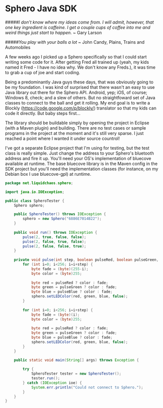 # Sphero Java SDK

#####*I don’t know where my ideas come from. I will admit, however, that one key ingredient is caffeine. I get a couple cups of coffee into me and weird things just start to happen.* ~ Gary Larson

#####*You play with your balls a lot* ~ John Candy, Plains, Trains and Automobiles

A few weeks ago I picked up a Sphero specifically so that I could start writing some code for it.  After getting Fred all trained up (yeah, my kids named it Fred - I have no idea why.  We don't know any Freds.), it was time to grab a cup of joe and start coding.

Being a predominantly Java guys these days, that was obviously going to be my foundation.  I was kind of surprised that there wasn't an easy to use Java library out there for the Sphero API.  Android, yep; iOS, of course; Windows 8, check; and a slew of others.  But no straightfoward set of Java classes to connect to the ball and get it rolling.  My end goal is to write a Blockly (https://code.google.com/p/blockly/) translator so that my kids can code it directly.  But baby steps first...

The library should be buildable simply by opening the project in Eclipse (with a Maven plugin) and building.  There are no test cases or sample programs in the project at the moment and it's still very sparse.  I just reached a point where I wanted it under source countrol!

I've got a separate Eclipse project that I'm using for testing, but the test class is really simple.  Just change the address to your Sphero's bluetooth address and fire it up.  You'll need your OS's implementation of bluecove available at runtime.  The base bluecove library is in the Maven config in the SDK project but you'll need the implementation classes (for instance, on my Debian box I use bluecove-gpl) at runtime.

```java
package net.liquidchaos.sphero;

import java.io.IOException;

public class SpheroTester {
	Sphero sphero;

	public SpheroTester() throws IOException {
		sphero = new Sphero("6886E7014B22");
	}
	
	public void run() throws IOException {
		pulse(2, true, false, false);
		pulse(2, false, true, false);
		pulse(2, false, false, true);
	}
	
	private void pulse(int step, boolean pulseRed, boolean pulseGreen, boolean pulseBlue) throws IOException {
		for (int i=0; i<256; i=i+step) {
			byte fade = (byte)(255-i);
			byte color = (byte)255;
			
			byte red = pulseRed ? color : fade;
			byte green = pulseGreen ? color : fade;
			byte blue = pulseBlue ? color : fade;
			sphero.setLEDColor(red, green, blue, false);
		}
		
		for (int i=0; i<256; i=i+step) {
			byte fade = (byte)(i);
			byte color = (byte)255;
			
			byte red = pulseRed ? color : fade;
			byte green = pulseGreen ? color : fade;
			byte blue = pulseBlue ? color : fade;
			sphero.setLEDColor(red, green, blue, false);
		}
	}

	public static void main(String[] args) throws Exception {
		
		try {
			SpheroTester tester = new SpheroTester();
			tester.run();
		} catch (IOException ioe) {
			System.err.println("Could not connect to Sphero.");
		}
	}
}
```

